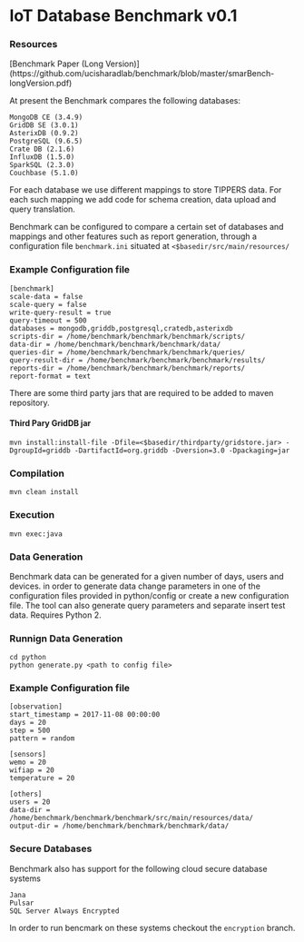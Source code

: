 # IoT Database Benchmark v0.1

<h3> Resources </h3>
[Benchmark Paper (Long Version)](https://github.com/ucisharadlab/benchmark/blob/master/smarBench-longVersion.pdf) 

At present the Benchmark compares the following databases:

```
MongoDB CE (3.4.9)
GridDB SE (3.0.1)
AsterixDB (0.9.2)
PostgreSQL (9.6.5)
Crate DB (2.1.6)
InfluxDB (1.5.0)
SparkSQL (2.3.0)
Couchbase (5.1.0)
```

For each database we use different mappings to store TIPPERS data. For each such mapping we add code for schema creation,
data upload and query translation.

Benchmark can be configured to compare a certain set of databases and mappings and other features such as report generation,
through a configuration file `benchmark.ini` situated at `<$basedir/src/main/resources/`


<h3>Example Configuration file</h3>

```
[benchmark]
scale-data = false
scale-query = false
write-query-result = true
query-timeout = 500
databases = mongodb,griddb,postgresql,cratedb,asterixdb
scripts-dir = /home/benchmark/benchmark/benchmark/scripts/
data-dir = /home/benchmark/benchmark/benchmark/data/
queries-dir = /home/benchmark/benchmark/benchmark/queries/
query-result-dir = /home/benchmark/benchmark/benchmark/results/
reports-dir = /home/benchmark/benchmark/benchmark/reports/
report-format = text
```

There are some third party jars that are required to be added to maven repository.

<h4>Third Pary GridDB jar</h4>

```
mvn install:install-file -Dfile=<$basedir/thirdparty/gridstore.jar> -DgroupId=griddb -DartifactId=org.griddb -Dversion=3.0 -Dpackaging=jar
```

<h3>Compilation</h3>

```
mvn clean install 
```

<h3>Execution</h3>

```
mvn exec:java 
```

<h3>Data Generation</h3>
Benchmark data can be generated for a given number of days, users and devices.
in order to generate data change parameters in one of the configuration files provided in python/config or create a new configuration file. The tool can also generate query parameters and separate insert test data. 
Requires Python 2.

<h3>Runnign Data Generation</h3>

``` 
cd python
python generate.py <path to config file>
```

<h3>Example Configuration file</h3>

```
[observation]
start_timestamp = 2017-11-08 00:00:00
days = 20
step = 500
pattern = random

[sensors]
wemo = 20
wifiap = 20
temperature = 20

[others]
users = 20
data-dir = /home/benchmark/benchmark/benchmark/src/main/resources/data/
output-dir = /home/benchmark/benchmark/benchmark/data/

```
<h3>Secure Databases</h3>

Benchmark also has support for the following cloud secure database systems

```
Jana
Pulsar
SQL Server Always Encrypted
```

In order to run bencmark on these systems checkout the `encryption` branch.
